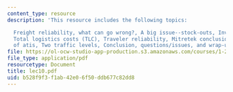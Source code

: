 ```yaml
---
content_type: resource
description: 'This resource includes the following topics:

  Freight reliability, what can go wrong?, A big issue--stock-outs, Inventory minimization,
  Total logistics costs (TLC), Traveler reliability, Mitretek conclusions, Three levels
  of atis, Two traffic levels, Conclusion, questions/issues, and wrap-up.'
file: https://ol-ocw-studio-app-production.s3.amazonaws.com/courses/1-212j-an-introduction-to-intelligent-transportation-systems-spring-2005/b528f9f3f1ab42e06f50ddb677c82dd8_lec10.pdf
file_type: application/pdf
resourcetype: Document
title: lec10.pdf
uid: b528f9f3-f1ab-42e0-6f50-ddb677c82dd8
---
```

